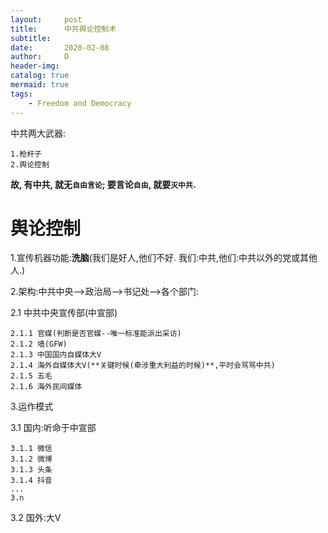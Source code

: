 ```yaml
---
layout:     post
title:      中共舆论控制术
subtitle:   
date:       2020-02-08
author:     D
header-img: 
catalog: true
mermaid: true
tags:
    - Freedom and Democracy
---
```


中共两大武器:<br>

```
1.枪杆子  
2.舆论控制
```

**故, 有中共, 就无`自由言论`; 要言论`自由`, 就要`灭中共`.**

# 舆论控制

1.宣传机器功能:**洗脑**(我们是好人,他们不好. 我们:中共,他们:中共以外的党或其他人.)<br>

2.架构:中共中央-->政治局-->书记处-->各个部门:<br>

2.1 中共中央宣传部(中宣部)
```
2.1.1 官媒(判断是否官媒--唯一标准能派出采访)
2.1.2 墙(GFW)
2.1.3 中国国内自媒体大V
2.1.4 海外自媒体大V(**关键时候(牵涉重大利益的时候)**,平时会骂骂中共)
2.1.5 五毛
2.1.6 海外民间媒体
```

3.运作模式<br>

3.1 国内:听命于中宣部
```
3.1.1 微信
3.1.2 微博
3.1.3 头条
3.1.4 抖音
...
3.n
```

3.2 国外:大V





